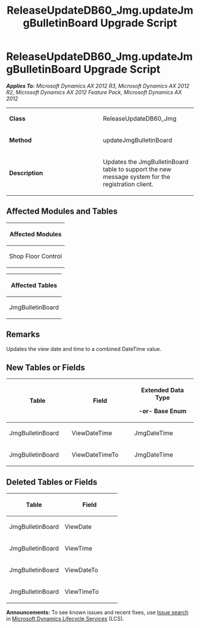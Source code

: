 ﻿---
title: ReleaseUpdateDB60_Jmg.updateJmgBulletinBoard Upgrade Script
TOCTitle: ReleaseUpdateDB60_Jmg.updateJmgBulletinBoard Upgrade Script
ms:assetid: 1f6917df-553c-5414-54f5-6b0387248292
ms:mtpsurl: https://msdn.microsoft.com/en-us/library/JJ684866(v=AX.60)
ms:contentKeyID: 49707067
ms.date: 05/18/2015
mtps_version: v=AX.60
---

# ReleaseUpdateDB60\_Jmg.updateJmgBulletinBoard Upgrade Script 


_**Applies To:** Microsoft Dynamics AX 2012 R3, Microsoft Dynamics AX 2012 R2, Microsoft Dynamics AX 2012 Feature Pack, Microsoft Dynamics AX 2012_

<table>
<colgroup>
<col style="width: 50%" />
<col style="width: 50%" />
</colgroup>
<tbody>
<tr class="odd">
<td><p><strong>Class</strong></p></td>
<td><p>ReleaseUpdateDB60_Jmg</p></td>
</tr>
<tr class="even">
<td><p><strong>Method</strong></p></td>
<td><p>updateJmgBulletinBoard</p></td>
</tr>
<tr class="odd">
<td><p><strong>Description</strong></p></td>
<td><p>Updates the JmgBulletinBoard table to support the new message system for the registration client.</p></td>
</tr>
</tbody>
</table>


## Affected Modules and Tables

<table>
<colgroup>
<col style="width: 100%" />
</colgroup>
<thead>
<tr class="header">
<th><p>Affected Modules</p></th>
</tr>
</thead>
<tbody>
<tr class="odd">
<td><p>Shop Floor Control</p></td>
</tr>
</tbody>
</table>


<table>
<colgroup>
<col style="width: 100%" />
</colgroup>
<thead>
<tr class="header">
<th><p>Affected Tables</p></th>
</tr>
</thead>
<tbody>
<tr class="odd">
<td><p>JmgBulletinBoard</p></td>
</tr>
</tbody>
</table>


## Remarks

Updates the view date and time to a combined DateTime value.

## New Tables or Fields

<table>
<colgroup>
<col style="width: 33%" />
<col style="width: 33%" />
<col style="width: 33%" />
</colgroup>
<thead>
<tr class="header">
<th><p>Table</p></th>
<th><p>Field</p></th>
<th><p>Extended Data Type</p>
<p>-or- Base Enum</p></th>
</tr>
</thead>
<tbody>
<tr class="odd">
<td><p>JmgBulletinBoard</p></td>
<td><p>ViewDateTime</p></td>
<td><p>JmgDateTime</p></td>
</tr>
<tr class="even">
<td><p>JmgBulletinBoard</p></td>
<td><p>ViewDateTimeTo</p></td>
<td><p>JmgDateTime</p></td>
</tr>
</tbody>
</table>


## Deleted Tables or Fields

<table>
<colgroup>
<col style="width: 50%" />
<col style="width: 50%" />
</colgroup>
<thead>
<tr class="header">
<th><p>Table</p></th>
<th><p>Field</p></th>
</tr>
</thead>
<tbody>
<tr class="odd">
<td><p>JmgBulletinBoard</p></td>
<td><p>ViewDate</p></td>
</tr>
<tr class="even">
<td><p>JmgBulletinBoard</p></td>
<td><p>ViewTime</p></td>
</tr>
<tr class="odd">
<td><p>JmgBulletinBoard</p></td>
<td><p>ViewDateTo</p></td>
</tr>
<tr class="even">
<td><p>JmgBulletinBoard</p></td>
<td><p>ViewTimeTo</p></td>
</tr>
</tbody>
</table>

  
**Announcements:** To see known issues and recent fixes, use [Issue search](http://go.microsoft.com/fwlink/?linkid=389258) in [Microsoft Dynamics Lifecycle Services](http://go.microsoft.com/fwlink/?linkid=306505) (LCS).

